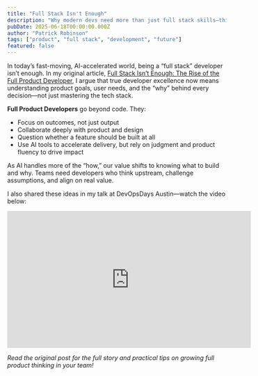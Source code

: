 ```yaml
---
title: "Full Stack Isn't Enough"
description: "Why modern devs need more than just full stack skills—think product, not just code."
pubDate: 2025-06-18T00:00:00.000Z
author: "Patrick Robinson"
tags: ["product", "full stack", "development", "future"]
featured: false
---
```


In today’s fast-moving, AI-accelerated world, being a “full stack” developer isn’t enough. In my original article, [Full Stack Isn’t Enough: The Rise of the Full Product Developer](https://leantechniques.com/2025/05/06/full-stack-isnt-enough-the-rise-of-the-full-product-developer/), I argue that true developer excellence now means understanding product goals, user needs, and the “why” behind every decision—not just mastering the tech stack.

**Full Product Developers** go beyond code. They:
- Focus on outcomes, not just output
- Collaborate deeply with product and design
- Question whether a feature should be built at all
- Use AI tools to accelerate delivery, but rely on judgment and product fluency to drive impact

As AI handles more of the “how,” our value shifts to knowing what to build and why. Teams need developers who think upstream, challenge assumptions, and align on real value.

I also shared these ideas in my talk at DevOpsDays Austin—watch the video below:

<iframe width="560" height="315" src="https://www.youtube.com/embed/0CF9fg_CCkg" title="DevOpsDays Austin 2025 - Full Stack Isn't Enough" frameborder="0" allowfullscreen></iframe>

*Read the original post for the full story and practical tips on growing full product thinking in your team!*
